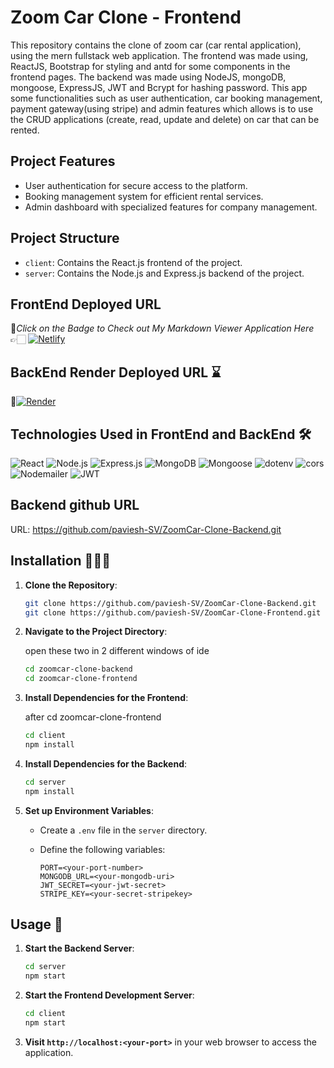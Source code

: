 # Zoom Car Clone - Frontend

This repository contains the clone of zoom car (car rental application), using the mern fullstack web application. The frontend was made using, ReactJS, Bootstrap for styling and antd for some components in the frontend pages. The backend was made using NodeJS, mongoDB, mongoose, ExpressJS, JWT and Bcrypt for hashing password. This app some functionalities such as user authentication, car booking management, payment gateway(using stripe) and admin features which allows is to use the CRUD applications (create, read, update and delete) on car that can be rented.

## Project Features

- User authentication for secure access to the platform.
- Booking management system for efficient rental services.
- Admin dashboard with specialized features for company management.

## Project Structure

- `client`: Contains the React.js frontend of the project.
- `server`: Contains the Node.js and Express.js backend of the project.

## FrontEnd Deployed URL

🔸*Click on the Badge to Check out My Markdown Viewer Application Here*👉🏻 [![Netlify](https://img.shields.io/badge/netlify-%23000000.svg?style=for-the-badge&logo=netlify&logoColor=#00C7B7)](https://zoomcar-clone-psv.netlify.app/login)

## BackEnd Render Deployed URL ⌛

🔸[![Render](https://img.shields.io/badge/Render-%46E3B7.svg?style=for-the-badge&logo=render&logoColor=white)](https://zoomcar-clone-backend-45xc.onrender.com)

## Technologies Used in FrontEnd and BackEnd 🛠️

![React](https://img.shields.io/badge/React-61DAFB?style=for-the-badge&logo=react&logoColor=white)
![Node.js](https://img.shields.io/badge/Node.js-43853D?style=for-the-badge&logo=node.js&logoColor=white)
![Express.js](https://img.shields.io/badge/Express.js-000000?style=for-the-badge&logo=express&logoColor=white)
![MongoDB](https://img.shields.io/badge/MongoDB-4EA94B?style=for-the-badge&logo=mongodb&logoColor=white)
![Mongoose](https://img.shields.io/badge/Mongoose-880000?style=for-the-badge&logo=mongoose&logoColor=white)
![dotenv](https://img.shields.io/badge/dotenv-007A88?style=for-the-badge&logo=dotenv&logoColor=white)
![cors](https://img.shields.io/badge/cors-1572B6?style=for-the-badge&logo=cors&logoColor=white)
![Nodemailer](https://img.shields.io/badge/Nodemailer-339933?style=for-the-badge&logo=nodemailer&logoColor=white)
![JWT](https://img.shields.io/badge/JWT-000000?style=for-the-badge&logo=json-web-tokens&logoColor=white)

## Backend github URL

URL: https://github.com/paviesh-SV/ZoomCar-Clone-Backend.git


## Installation 🧑🏻‍💻

1. **Clone the Repository**:

   ```bash
   git clone https://github.com/paviesh-SV/ZoomCar-Clone-Backend.git
   git clone https://github.com/paviesh-SV/ZoomCar-Clone-Frontend.git
   ```

2. **Navigate to the Project Directory**:

    open these two in 2 different windows of ide

   ```bash
   cd zoomcar-clone-backend
   cd zoomcar-clone-frontend
   ```

3. **Install Dependencies for the Frontend**:

    after cd zoomcar-clone-frontend

   ```bash
   cd client
   npm install
   ```

4. **Install Dependencies for the Backend**:

   ```bash
   cd server
   npm install
   ```

5. **Set up Environment Variables**:

   - Create a `.env` file in the `server` directory.
   - Define the following variables:

     ```plaintext
     PORT=<your-port-number>
     MONGODB_URL=<your-mongodb-uri>
     JWT_SECRET=<your-jwt-secret>
     STRIPE_KEY=<your-secret-stripekey>
     ```


## Usage 🚀

1. **Start the Backend Server**:

   ```bash
   cd server
   npm start
   ```

2. **Start the Frontend Development Server**:

   ```bash
   cd client
   npm start
   ```

3. **Visit `http://localhost:<your-port>`** in your web browser to access the application.